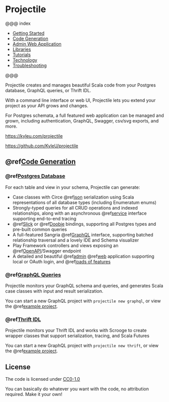 # Projectile

@@@ index

* [Getting Started](gettingStarted/index.md)
* [Code Generation](codegen/index.md)
* [Admin Web Application](admin/index.md)
* [Libraries](libraries/index.md)
* [Tutorials](tutorial/index.md)
* [Technology](technology.md)
* [Troubleshooting](troubleshooting.md)

@@@

Projectile creates and manages beautiful Scala code from your Postgres database, GraphQL queries, or Thrift IDL.

With a command line interface or web UI, Projectile lets you extend your project as your API grows and changes.

For Postgres schemata, a full featured web application can be managed and grown, including authentication, GraphQL, Swagger, csv/svg exports, and more.

https://kyleu.com/projectile

https://github.com/KyleU/projectile

## @ref[Code Generation](codegen/index.md)

### @ref[Postgres Database](codegen/database.md)

For each table and view in your schema, Projectile can generate:

* Case classes with Circe @ref[json](codegen/features/db/core.md) serialization using Scala representations of all database types (including Enumeratum enums)
* Strongly-typed queries for all CRUD operations and indexed relationships, along with an asynchronous @ref[service](codegen/features/db/service.md) interface supporting end-to-end tracing
* @ref[Slick](codegen/features/db/slick.md) or @ref[Doobie](codegen/features/db/doobie.md) bindings, supporting all Postgres types and pre-built common queries
* A full-featured Sangria @ref[GraphQL](codegen/features/db/graphql.md) interface, supporting batched relationship traversal and a lovely IDE and Schema visualizer
* Play Framework controllers and views exposing an @ref[OpenAPI](codegen/features/db/openapi.md)/Swagger endpoint 
* A detailed and beautiful @ref[admin](admin/index.md) @ref[web](codegen/features/db/controller.md) application supporting local or OAuth login, and @ref[loads of features](admin/index.md)


### @ref[GraphQL Queries](codegen/graphql.md)

Projectile monitors your GraphQL schema and queries, and generates Scala case classes with input and result serialization.

You can start a new GraphQL project with `projectile new graphql`, or view the @ref[example project](tutorial/starwars/index.md).


### @ref[Thrift IDL](codegen/thrift.md)

Projectile monitors your Thrift IDL and works with Scrooge to create wrapper classes that support serialization, tracing, and Scala Futures

You can start a new GraphQL project with `projectile new thrift`, or view the @ref[example project](tutorial/thrifty/index.md).


## License

The code is licensed under [CC0-1.0](https://raw.githubusercontent.com/KyleU/projectile/master/license)

You can basically do whatever you want with the code, no attribution required. Make it your own! 
